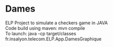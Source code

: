 # Dames
ELP Project to simulate a checkers game in JAVA <br />
Code build using maven: mvn compile <br />
To launch: java -cp target/classes fr.insalyon.telecom.ELP.App.DamesGraphique
